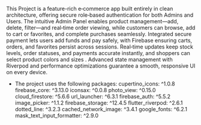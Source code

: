 This Project is a feature-rich e‑commerce app built entirely in clean architecture, offering secure role‑based authentication for both Admins and Users. The intuitive Admin Panel enables product management—add, delete, filter—and real‑time order viewing, while customers can browse, add to cart or favorites, and complete purchases seamlessly. Integrated secure payment lets users add funds and pay safely, with Firebase ensuring carts, orders, and favorites persist across sessions. Real‑time updates keep stock levels, order statuses, and payments accurate instantly, and shoppers can select product colors and sizes . Advanced state management with Riverpod and performance optimizations guarantee a smooth, responsive UI on every device.
- The project uses the following packages: 
  cupertino_icons: ^1.0.8
  firebase_core: ^3.13.0
  iconsax: ^0.0.8
  photo_view: ^0.15.0
  cloud_firestore: ^5.6.6
  url_launcher: ^6.3.1
  firebase_auth: ^5.5.2
  image_picker: ^1.1.2
  firebase_storage: ^12.4.5
  flutter_riverpod: ^2.6.1
  dotted_line: ^3.2.3
  cached_network_image: ^3.4.1
  google_fonts: ^6.2.1
  mask_text_input_formatter: ^2.9.0
